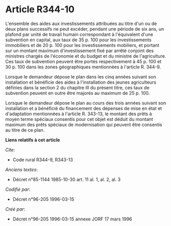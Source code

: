 # Article R344-10

L'ensemble des aides aux investissements attribuées au titre d'un ou de deux plans successifs ne peut excéder, pendant une
période de six ans, un plafond par unité de travail humain correspondant à l'équivalent d'une subvention en capital, aux taux
de 35 p. 100 pour les investissements immobiliers et de 20 p. 100 pour les investissements mobiliers, et portant sur un
montant maximum d'investissement fixé par arrêté conjoint des ministres chargés de l'économie et du budget et du ministre de
l'agriculture. Ces taux de subvention peuvent être portés respectivement à 45 p. 100 et 30 p. 100 dans les zones
géographiques mentionnées à l'article R. 344-9.

Lorsque le demandeur dépose le plan dans les cinq années suivant son installation et bénéficie des aides à l'installation des
jeunes agriculteurs définies dans la section 2 du chapitre III du présent titre, ces taux de subvention peuvent en outre être
majorés au maximum de 25 p. 100.

Lorsque le demandeur dépose le plan au cours des trois années suivant son installation et a bénéficié du financement des
dépenses de mise en état et d'adaptation mentionnées à l'article R. 343-13, le montant des prêts à moyen terme spéciaux
consentis pour cet objet est déduit du montant maximum des prêts spéciaux de modernisation qui peuvent être consentis au
titre de ce plan.

**Liens relatifs à cet article**

_Cite_:

  - Code rural R344-9, R343-13

_Anciens textes_:

  - Décret n°85-1144 1985-10-30 art. 11 al. 1, al. 2, al. 3

_Codifié par_:

  - Décret n°96-205 1996-03-15

_Créé par_:

  - Décret n°96-205 1996-03-15 annexe JORF 17 mars 1996
